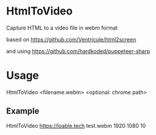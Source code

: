 # HtmlToVideo
Capture HTML to a video file in webm format 

based on https://github.com/Ventricule/html2screen

and using https://github.com/hardkoded/puppeteer-sharp

# Usage
HtmlToVideo <url> <filename.webm> <screen width> <screen height> <record time in seconds> <optional: chrome path>
  
## Example
HtmlToVideo https://loable.tech test.webm 1920 1080 10
